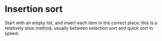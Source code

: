 # Insertion sort

Start with an empty list, and insert each item in the correct place; this is a relatively slow method, usually between selection sort and quick sort in speed.
